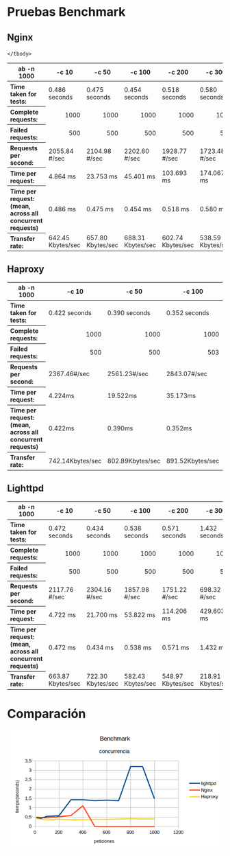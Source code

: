# Pruebas Benchmark
## Nginx


<table summary="Pruebas Apache Benchmark con Nginx" cellspacing="0" border="0">
	<colgroup span="7" width="85"></colgroup>
       <thead>
			<tr>
			<th scope="col">ab -n 1000</th>
			<th scope="col">-c 10</th>
			<th scope="col">-c 50</th>
		   <th scope="col">-c 100</th>
		   <th scope="col">-c 200</th>
		   <th scope="col">-c 300</th>
		   <th scope="col">-c 400</th>
		   <th scope="col">-c 500</th>
		   <th scope="col">-c 600</th>
		   <th scope="col">-c 700</th>
		   <th scope="col">-c 800</th>
		   <th scope="col">-c 900</th>
		   <th scope="col">-c 1000</th>
		   </tr>
	       </thead>
	<tbody>
	<tr>
		<th height="17" align="left">Time taken for tests: </th>
		<td align="left">0.486 seconds</td>
		<td align="left">0.475 seconds</td>
		<td align="left">0.454 seconds</td>
		<td align="left">0.518 seconds</td>
		<td align="left">0.580 seconds</td>
		<td align="left">1.099 seconds</td>
		<td>reset.by.peer.(104)</td> 
		<td>reset.by.peer.(104)</td> 
		<td>reset.by.peer.(104)</td> 
		<td>reset.by.peer.(104)</td> 
		<td>reset.by.peer.(104)</td> 
		<td>reset.by.peer.(104)</td> 
	</tr>
	<tr>
		<th height="17" align="left">Complete requests:</th>
		<td align="right" sdval="1000" sdnum="3082;">1000</td>
		<td align="right" sdval="1000" sdnum="3082;">1000</td>
		<td align="right" sdval="1000" sdnum="3082;">1000</td>
		<td align="right" sdval="1000" sdnum="3082;">1000</td>
		<td align="right" sdval="1000" sdnum="3082;">1000</td>
		<td align="right" sdval="1000" sdnum="3082;">1000</td>
		<td>28</td> 
		<td>10</td> 
		<td>64</td> 
		<td>100</td> 
		<td>160</td> 
		<td>256</td> 
	</tr>
	<tr>
		<th height="17" align="left">Failed requests:</th>
		<td align="right" sdval="500" sdnum="3082;">500</td>
		<td align="right" sdval="500" sdnum="3082;">500</td>
		<td align="right" sdval="500" sdnum="3082;">500</td>
		<td align="right" sdval="500" sdnum="3082;">500</td>
		<td align="right" sdval="500" sdnum="3082;">500</td>
		<td align="right" sdval="500" sdnum="3082;">500</td>
		<td>reset.by.peer.(104)</td> 
		<td>reset.by.peer.(104)</td> 
		<td>reset.by.peer.(104)</td> 
		<td>reset.by.peer.(104)</td> 
		<td>reset.by.peer.(104)</td> 
		<td>reset.by.peer.(104)</td> 
	</tr>
	<tr>
		<th height="17" align="left">Requests per second:</th>
		<td align="left">2055.84 #/sec</td>
		<td align="left">2104.98 #/sec</td>
		<td align="left">2202.60 #/sec</td>
		<td align="left">1928.77 #/sec</td>
		<td align="left">1723.48 #/sec</td>
		<td align="left">909.74 #/sec</td>
		<td>reset.by.peer.(104)</td> 
		<td>reset.by.peer.(104)</td> 
		<td>reset.by.peer.(104)</td> 
		<td>reset.by.peer.(104)</td> 
		<td>reset.by.peer.(104)</td> 
		<td>reset.by.peer.(104)</td> 
	</tr>
	<tr>
		<th height="17" align="left">Time per request:</th>
		<td align="left">4.864 ms</td>
		<td align="left">23.753 ms</td>
		<td align="left">45.401 ms</td>
		<td align="left">103.693 ms</td>
		<td align="left">174.067 ms</td>
		<td align="left">439.688 ms</td>
		<td>reset.by.peer.(104)</td> 
		<td>reset.by.peer.(104)</td> 
		<td>reset.by.peer.(104)</td> 
		<td>reset.by.peer.(104)</td> 
		<td>reset.by.peer.(104)</td> 
		<td>reset.by.peer.(104)</td> 
	</tr>
	<tr>
		<th height="17" align="left">Time per request: (mean, across all concurrent requests)</th>
		<td align="left">0.486 ms</td>
		<td align="left">0.475 ms</td>
		<td align="left">0.454 ms</td>
		<td align="left">0.518 ms</td>
		<td align="left">0.580 ms</td>
		<td align="left">1.099 ms</td>
		<td>reset.by.peer.(104)</td> 
		<td>reset.by.peer.(104)</td> 
		<td>reset.by.peer.(104)</td> 
		<td>reset.by.peer.(104)</td> 
		<td>reset.by.peer.(104)</td> 
		<td>reset.by.peer.(104)</td> 
	</tr>
	<tr>
		<th height="17" align="left">Transfer rate:</th>
		<td align="left"> 642.45 Kbytes/sec</td>
		<td align="left"> 657.80 Kbytes/sec</td>
		<td align="left"> 688.31 Kbytes/sec</td>
		<td align="left"> 602.74 Kbytes/sec</td>
		<td align="left"> 538.59 Kbytes/sec</td>
		<td align="left"> 284.29 Kbytes/sec</td>
		<td>reset.by.peer.(104)</td> 
		<td>reset.by.peer.(104)</td> 
		<td>reset.by.peer.(104)</td> 
		<td>reset.by.peer.(104)</td> 
		<td>reset.by.peer.(104)</td> 
		<td>reset.by.peer.(104)</td> 
	</tr>


	</tbody>
</table>





## Haproxy


<table "Pruebas Apache Benchmark con Haproxy"  cellspacing="0" border="0">
	<colgroup span="13" width="85"></colgroup>
	       <thead>
			<tr>
			<th scope="col">ab -n 1000</th>
			<th scope="col">-c 10</th>
			<th scope="col">-c 50</th>
		   <th scope="col">-c 100</th>
		   <th scope="col">-c 200</th>
		   <th scope="col">-c 300</th>
		   <th scope="col">-c 400</th>
		   <th scope="col">-c 500</th>
		   <th scope="col">-c 600</th>
		   <th scope="col">-c 700</th>
		   <th scope="col">-c 800</th>
		   <th scope="col">-c 900</th>
		   <th scope="col">-c 1000</th>
		   </tr>
	       </thead>
	<tr>
		<th height="17" align="left">Time taken for tests: </th>
		<td align="left">0.422 seconds</td>
		<td align="left">0.390 seconds</td>
		<td align="left">0.352 seconds</td>
		<td align="left">0.383 seconds</td>
		<td align="left">0.363 seconds</td>
		<td align="left">0.361 seconds</td>
		<td align="left">0.373 seconds</td>
		<td align="left">0.377 seconds</td>
		<td align="left">0.393 seconds</td>
		<td align="left">0.408 seconds</td>
		<td align="left">0.405 seconds</td>
		<td align="left">0.397 seconds</td>
	</tr>
	<tr>
		<th height="17" align="left">Complete requests:</th>
		<td align="right" sdval="1000" sdnum="3082;">1000</td>
		<td align="right" sdval="1000" sdnum="3082;">1000</td>
		<td align="right" sdval="1000" sdnum="3082;">1000</td>
		<td align="right" sdval="1000" sdnum="3082;">1000</td>
		<td align="right" sdval="1000" sdnum="3082;">1000</td>
		<td align="right" sdval="1000" sdnum="3082;">1000</td>
		<td align="right" sdval="1000" sdnum="3082;">1000</td>
		<td align="right" sdval="1000" sdnum="3082;">1000</td>
		<td align="right" sdval="1000" sdnum="3082;">1000</td>
		<td align="right" sdval="1000" sdnum="3082;">1000</td>
		<td align="right" sdval="1000" sdnum="3082;">1000</td>
		<td align="right" sdval="1000" sdnum="3082;">1000</td>
	</tr>
	<tr>
		<th height="17" align="left">Failed requests:</th>
		<td align="right" sdval="500" sdnum="3082;">500</td>
		<td align="right" sdval="500" sdnum="3082;">500</td>
		<td align="right" sdval="503" sdnum="3082;">503</td>
		<td align="right" sdval="509" sdnum="3082;">509</td>
		<td align="right" sdval="510" sdnum="3082;">510</td>
		<td align="right" sdval="534" sdnum="3082;">534</td>
		<td align="right" sdval="516" sdnum="3082;">516</td>
		<td align="right" sdval="505" sdnum="3082;">505</td>
		<td align="right" sdval="543" sdnum="3082;">543</td>
		<td align="right" sdval="499" sdnum="3082;">499</td>
		<td align="right" sdval="498" sdnum="3082;">498</td>
		<td align="right" sdval="508" sdnum="3082;">508</td>
	</tr>
	<tr>
		<th height="17" align="left">Requests per second:</th>
		<td align="left">2367.46#/sec</td>
		<td align="left">2561.23#/sec</td>
		<td align="left">2843.07#/sec</td>
		<td align="left">2607.71#/sec</td>
		<td align="left">2754.27#/sec</td>
		<td align="left">2772.00#/sec</td>
		<td align="left">2682.98#/sec</td>
		<td align="left">2655.25#/sec</td>
		<td align="left">2546.24#/sec</td>
		<td align="left">2451.24#/sec</td>
		<td align="left">2466.11#/sec</td>
		<td align="left">2517.24#/sec</td>
	</tr>
	<tr>
		<th height="17" align="left">Time per request:</th>
		<td align="left">4.224ms</td>
		<td align="left">19.522ms</td>
		<td align="left">35.173ms</td>
		<td align="left">76.696ms</td>
		<td align="left">108.922ms</td>
		<td align="left">144.300ms</td>
		<td align="left">186.360ms</td>
		<td align="left">225.967ms</td>
		<td align="left">274.915ms</td>
		<td align="left">326.366ms</td>
		<td align="left">364.947ms</td>
		<td align="left">397.260ms</td>
	</tr>
	<tr>
		<th height="17" align="left">Time per request: (mean, across all concurrent requests)</th>
		<td align="left">0.422ms</td>
		<td align="left">0.390ms</td>
		<td align="left">0.352ms</td>
		<td align="left">0.383ms</td>
		<td align="left">0.363ms</td>
		<td align="left">0.361ms</td>
		<td align="left">0.373ms</td>
		<td align="left">0.377ms</td>
		<td align="left">0.393ms</td>
		<td align="left">0.408ms</td>
		<td align="left">0.405ms</td>
		<td align="left">0.397ms</td>
	</tr>
	<tr>
		<th height="17" align="left">Transfer rate:</th>
		<td align="left">742.14Kbytes/sec</td>
		<td align="left">802.89Kbytes/sec</td>
		<td align="left">891.52Kbytes/sec</td>
		<td align="left">816.68Kbytes/sec</td>
		<td align="left">862.48Kbytes/sec</td>
		<td align="left">865.83Kbytes/sec</td>
		<td align="left">839.63Kbytes/sec</td>
		<td align="left">831.92Kbytes/sec</td>
		<td align="left">794.55Kbytes/sec</td>
		<td align="left">768.49Kbytes/sec</td>
		<td align="left">773.23Kbytes/sec</td>
		<td align="left">788.43Kbytes/sec</td>
	</tr>
</table>


## Lighttpd

<table cellspacing="0" border="0">
	<colgroup span="12" width="120"></colgroup>
	<colgroup width="85"></colgroup>
	<thead>
			<tr>
			<th scope="col">ab -n 1000</th>
			<th scope="col">-c 10</th>
			<th scope="col">-c 50</th>
		   <th scope="col">-c 100</th>
		   <th scope="col">-c 200</th>
		   <th scope="col">-c 300</th>
		   <th scope="col">-c 400</th>
		   <th scope="col">-c 500</th>
		   <th scope="col">-c 600</th>
		   <th scope="col">-c 700</th>
		   <th scope="col">-c 800</th>
		   <th scope="col">-c 900</th>
		   <th scope="col">-c 1000</th>
		   </tr>
	       </thead>
	<tr>
		<th height="17" align="left">Time taken for tests: </th>
		<td align="left">0.472 seconds</td>
		<td align="left">0.434 seconds</td>
		<td align="left">0.538 seconds</td>
		<td align="left">0.571 seconds</td>
		<td align="left">1.432 seconds</td>
		<td align="left">1.421 seconds</td>
		<td align="left">1.376 seconds</td>
		<td align="left">1.402 seconds</td>
		<td align="left">1.371 seconds</td>
		<td align="left">3.202 seconds</td>
		<td align="left">3.197 seconds</td>
		<td align="left">1.474 seconds</td>
	</tr>
	<tr>
		<th height="17" align="left">Complete requests:</th>
		<td align="right" sdval="1000" sdnum="3082;">1000</td>
		<td align="right" sdval="1000" sdnum="3082;">1000</td>
		<td align="right" sdval="1000" sdnum="3082;">1000</td>
		<td align="right" sdval="1000" sdnum="3082;">1000</td>
		<td align="right" sdval="1000" sdnum="3082;">1000</td>
		<td align="right" sdval="1000" sdnum="3082;">1000</td>
		<td align="right" sdval="1000" sdnum="3082;">1000</td>
		<td align="right" sdval="1000" sdnum="3082;">1000</td>
		<td align="right" sdval="1000" sdnum="3082;">1000</td>
		<td align="right" sdval="1000" sdnum="3082;">1000</td>
		<td align="right" sdval="1000" sdnum="3082;">1000</td>
		<td align="right" sdval="1000" sdnum="3082;">1000</td>
	</tr>
	<tr>
		<th height="17" align="left">Failed requests:</th>
		<td align="right" sdval="500" sdnum="3082;">500</td>
		<td align="right" sdval="500" sdnum="3082;">500</td>
		<td align="right" sdval="500" sdnum="3082;">500</td>
		<td align="right" sdval="500" sdnum="3082;">500</td>
		<td align="right" sdval="500" sdnum="3082;">500</td>
		<td align="right" sdval="500" sdnum="3082;">500</td>
		<td align="right" sdval="500" sdnum="3082;">500</td>
		<td align="right" sdval="500" sdnum="3082;">500</td>
		<td align="right" sdval="500" sdnum="3082;">500</td>
		<td align="right" sdval="500" sdnum="3082;">500</td>
		<td align="right" sdval="500" sdnum="3082;">500</td>
		<td align="right" sdval="500" sdnum="3082;">500</td>
	</tr>
	<tr>
		<th height="17" align="left">Requests per second:</th>
		<td align="left">2117.76 #/sec </td>
		<td align="left">2304.16 #/sec </td>
		<td align="left">1857.98 #/sec </td>
		<td align="left">1751.22 #/sec </td>
		<td align="left">698.32 #/sec </td>
		<td align="left">703.76 #/sec </td>
		<td align="left">726.93 #/sec </td>
		<td align="left">713.23 #/sec </td>
		<td align="left">729.24 #/sec </td>
		<td align="left">312.29 #/sec </td>
		<td align="left">312.80 #/sec </td>
		<td align="left">678.33 #/sec </td>
	</tr>
	<tr>
		<th height="17" align="left">Time per request:</th>
		<td align="left">4.722 ms </td>
		<td align="left">21.700 ms </td>
		<td align="left">53.822 ms </td>
		<td align="left">114.206 ms </td>
		<td align="left">429.603 ms </td>
		<td align="left">568.372 ms </td>
		<td align="left">687.824 ms </td>
		<td align="left">841.244 ms </td>
		<td align="left">959.903 ms </td>
		<td align="left">2561.762 ms </td>
		<td align="left">2877.216 ms </td>
		<td align="left">1474.206 ms </td>
	</tr>
	<tr>
		<th height="17" align="left">Time per request: (mean, across all concurrent requests)</th>
		<td align="left">0.472 ms</td>
		<td align="left">0.434 ms</td>
		<td align="left">0.538 ms</td>
		<td align="left">0.571 ms</td>
		<td align="left">1.432 ms</td>
		<td align="left">1.421 ms</td>
		<td align="left">1.376 ms</td>
		<td align="left">1.402 ms</td>
		<td align="left">1.371 ms</td>
		<td align="left">3.202 ms</td>
		<td align="left">3.197 ms</td>
		<td align="left">1.474 ms</td>
	</tr>
	<tr>
		<th height="17" align="left">Transfer rate:</th>
		<td align="left">663.87 Kbytes/sec</td>
		<td align="left">722.30 Kbytes/sec</td>
		<td align="left">582.43 Kbytes/sec</td>
		<td align="left">548.97 Kbytes/sec</td>
		<td align="left">218.91 Kbytes/sec</td>
		<td align="left">220.61 Kbytes/sec</td>
		<td align="left">227.88 Kbytes/sec</td>
		<td align="left">223.58 Kbytes/sec</td>
		<td align="left">228.60 Kbytes/sec</td>
		<td align="left">97.89 Kbytes/sec</td>
		<td align="left">98.06 Kbytes/sec</td>
		<td align="left">212.64 Kbytes/sec</td>
	</tr>
</table>

# Comparación
![img](https://github.com/donas11/swap1617/blob/master/Prácticas/Práctica3/Pruebas/Comparación.png)
